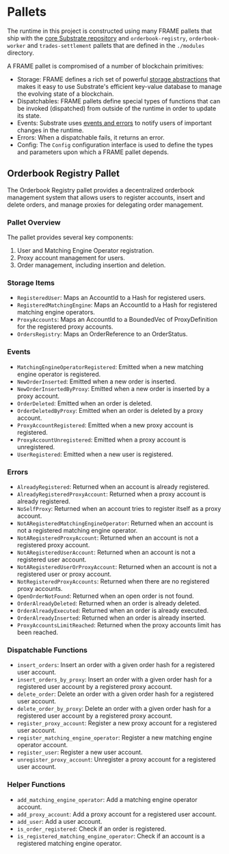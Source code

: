 # Pallets

The runtime in this project is constructed using many FRAME pallets that ship with the
[core Substrate repository](https://github.com/paritytech/substrate/tree/master/frame) and
 `orderbook-registry`, `orderbook-worker` and `trades-settlement` pallets
that are defined in the `./modules` directory.

A FRAME pallet is compromised of a number of blockchain primitives:

- Storage: FRAME defines a rich set of powerful
  [storage abstractions](https://docs.substrate.io/v3/runtime/storage) that makes
  it easy to use Substrate's efficient key-value database to manage the evolving state of a
  blockchain.
- Dispatchables: FRAME pallets define special types of functions that can be invoked (dispatched)
  from outside of the runtime in order to update its state.
- Events: Substrate uses [events and errors](https://docs.substrate.io/v3/runtime/events-and-errors)
  to notify users of important changes in the runtime.
- Errors: When a dispatchable fails, it returns an error.
- Config: The `Config` configuration interface is used to define the types and parameters upon
  which a FRAME pallet depends.

## Orderbook Registry Pallet

The Orderbook Registry pallet provides a decentralized orderbook management system that allows users to register accounts, insert and delete orders, and manage proxies for delegating order management.

### Pallet Overview

The pallet provides several key components:

1. User and Matching Engine Operator registration.
2. Proxy account management for users.
3. Order management, including insertion and deletion.

### Storage Items

- `RegisteredUser`: Maps an AccountId to a Hash for registered users.
- `RegisteredMatchingEngine`: Maps an AccountId to a Hash for registered matching engine operators.
- `ProxyAccounts`: Maps an AccountId to a BoundedVec of ProxyDefinition for the registered proxy accounts.
- `OrdersRegistry`: Maps an OrderReference to an OrderStatus.

### Events

- `MatchingEngineOperatorRegistered`: Emitted when a new matching engine operator is registered.
- `NewOrderInserted`: Emitted when a new order is inserted.
- `NewOrderInsertedByProxy`: Emitted when a new order is inserted by a proxy account.
- `OrderDeleted`: Emitted when an order is deleted.
- `OrderDeletedByProxy`: Emitted when an order is deleted by a proxy account.
- `ProxyAccountRegistered`: Emitted when a new proxy account is registered.
- `ProxyAccountUnregistered`: Emitted when a proxy account is unregistered.
- `UserRegistered`: Emitted when a new user is registered.

### Errors

- `AlreadyRegistered`: Returned when an account is already registered.
- `AlreadyRegisteredProxyAccount`: Returned when a proxy account is already registered.
- `NoSelfProxy`: Returned when an account tries to register itself as a proxy account.
- `NotARegisteredMatchingEngineOperator`: Returned when an account is not a registered matching engine operator.
- `NotARegisteredProxyAccount`: Returned when an account is not a registered proxy account.
- `NotARegisteredUserAccount`: Returned when an account is not a registered user account.
- `NotARegisteredUserOrProxyAccount`: Returned when an account is not a registered user or proxy account.
- `NotRegisteredProxyAccounts`: Returned when there are no registered proxy accounts.
- `OpenOrderNotFound`: Returned when an open order is not found.
- `OrderAlreadyDeleted`: Returned when an order is already deleted.
- `OrderAlreadyExecuted`: Returned when an order is already executed.
- `OrderAlreadyInserted`: Returned when an order is already inserted.
- `ProxyAccountsLimitReached`: Returned when the proxy accounts limit has been reached.

### Dispatchable Functions

- `insert_orders`: Insert an order with a given order hash for a registered user account.
- `insert_orders_by_proxy`: Insert an order with a given order hash for a registered user account by a registered proxy account.
- `delete_order`: Delete an order with a given order hash for a registered user account.
- `delete_order_by_proxy`: Delete an order with a given order hash for a registered user account by a registered proxy account.
- `register_proxy_account`: Register a new proxy account for a registered user account.
- `register_matching_engine_operator`: Register a new matching engine operator account.
- `register_user`: Register a new user account.
- `unregister_proxy_account`: Unregister a proxy account for a registered user account.

### Helper Functions

- `add_matching_engine_operator`: Add a matching engine operator account.
- `add_proxy_account`: Add a proxy account for a registered user account.
- `add_user`: Add a user account.
- `is_order_registered`: Check if an order is registered.
- `is_registered_matching_engine_operator`: Check if an account is a registered matching engine operator.
